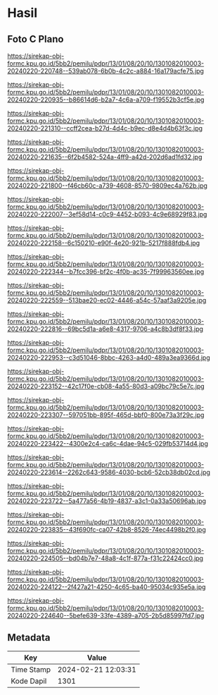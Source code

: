 # Hasil

## Foto C Plano

https://sirekap-obj-formc.kpu.go.id/5bb2/pemilu/pdpr/13/01/08/20/10/1301082010003-20240220-220748--539ab078-6b0b-4c2c-a884-16a179acfe75.jpg

https://sirekap-obj-formc.kpu.go.id/5bb2/pemilu/pdpr/13/01/08/20/10/1301082010003-20240220-220935--b86614d6-b2a7-4c6a-a709-f19552b3cf5e.jpg

https://sirekap-obj-formc.kpu.go.id/5bb2/pemilu/pdpr/13/01/08/20/10/1301082010003-20240220-221310--ccff2cea-b27d-4d4c-b9ec-d8e4d4b63f3c.jpg

https://sirekap-obj-formc.kpu.go.id/5bb2/pemilu/pdpr/13/01/08/20/10/1301082010003-20240220-221635--6f2b4582-524a-4ff9-a42d-202d6ad1fd32.jpg

https://sirekap-obj-formc.kpu.go.id/5bb2/pemilu/pdpr/13/01/08/20/10/1301082010003-20240220-221800--f46cb60c-a739-4608-8570-9809ec4a762b.jpg

https://sirekap-obj-formc.kpu.go.id/5bb2/pemilu/pdpr/13/01/08/20/10/1301082010003-20240220-222007--3ef58d14-c0c9-4452-b093-4c9e68929f83.jpg

https://sirekap-obj-formc.kpu.go.id/5bb2/pemilu/pdpr/13/01/08/20/10/1301082010003-20240220-222158--6c150210-e90f-4e20-921b-5217f888fdb4.jpg

https://sirekap-obj-formc.kpu.go.id/5bb2/pemilu/pdpr/13/01/08/20/10/1301082010003-20240220-222344--b7fcc396-bf2c-4f0b-ac35-7f99963560ee.jpg

https://sirekap-obj-formc.kpu.go.id/5bb2/pemilu/pdpr/13/01/08/20/10/1301082010003-20240220-222559--513bae20-ec02-4446-a54c-57aaf3a9205e.jpg

https://sirekap-obj-formc.kpu.go.id/5bb2/pemilu/pdpr/13/01/08/20/10/1301082010003-20240220-222816--69bc5d1a-a6e8-4317-9706-a4c8b3df8f33.jpg

https://sirekap-obj-formc.kpu.go.id/5bb2/pemilu/pdpr/13/01/08/20/10/1301082010003-20240220-222953--c3d51046-8bbc-4263-a4d0-489a3ea9366d.jpg

https://sirekap-obj-formc.kpu.go.id/5bb2/pemilu/pdpr/13/01/08/20/10/1301082010003-20240220-223152--42c17f0e-cb08-4a55-80d3-a09bc79c5e7c.jpg

https://sirekap-obj-formc.kpu.go.id/5bb2/pemilu/pdpr/13/01/08/20/10/1301082010003-20240220-223307--597051bb-895f-465d-bbf0-800e73a3f29c.jpg

https://sirekap-obj-formc.kpu.go.id/5bb2/pemilu/pdpr/13/01/08/20/10/1301082010003-20240220-223422--4300e2c4-ca6c-4dae-94c5-029fb53714d4.jpg

https://sirekap-obj-formc.kpu.go.id/5bb2/pemilu/pdpr/13/01/08/20/10/1301082010003-20240220-223614--2262c643-9586-4030-bcb6-52cb38db02cd.jpg

https://sirekap-obj-formc.kpu.go.id/5bb2/pemilu/pdpr/13/01/08/20/10/1301082010003-20240220-223722--5a477a56-4b19-4837-a3c1-0a33a50696ab.jpg

https://sirekap-obj-formc.kpu.go.id/5bb2/pemilu/pdpr/13/01/08/20/10/1301082010003-20240220-223835--43f690fc-ca07-42b8-8526-74ec4498b2f0.jpg

https://sirekap-obj-formc.kpu.go.id/5bb2/pemilu/pdpr/13/01/08/20/10/1301082010003-20240220-224505--bd04b7e7-48a8-4c1f-877a-f31c22424cc0.jpg

https://sirekap-obj-formc.kpu.go.id/5bb2/pemilu/pdpr/13/01/08/20/10/1301082010003-20240220-224122--2f427a21-4250-4c65-ba40-95034c935e5a.jpg

https://sirekap-obj-formc.kpu.go.id/5bb2/pemilu/pdpr/13/01/08/20/10/1301082010003-20240220-224640--5befe639-33fe-4389-a705-2b5d85997fd7.jpg


## Metadata

| Key        | Value               |
| ---------- | ------------------- |
| Time Stamp | 2024-02-21 12:03:31 |
| Kode Dapil | 1301                |




